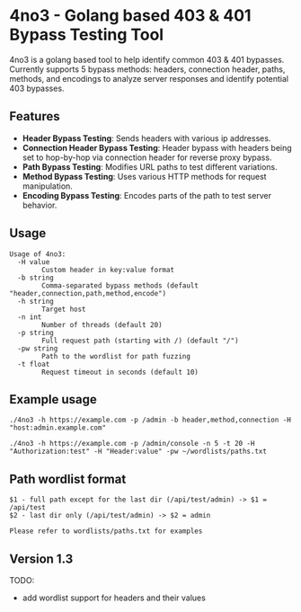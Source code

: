 # 4no3 - Golang based 403 & 401 Bypass Testing Tool

4no3 is a golang based tool to help identify common 403 & 401 bypasses. Currently supports 5 bypass methods: headers, connection header, paths, methods, and encodings to analyze server responses and identify potential 403 bypasses.

## Features
- **Header Bypass Testing**: Sends headers with various ip addresses.
- **Connection Header Bypass Testing**: Header bypass with headers being set to hop-by-hop via connection header for reverse proxy bypass.
- **Path Bypass Testing**: Modifies URL paths to test different variations.
- **Method Bypass Testing**: Uses various HTTP methods for request manipulation.
- **Encoding Bypass Testing**: Encodes parts of the path to test server behavior.

## Usage
```
Usage of 4no3:
  -H value
        Custom header in key:value format
  -b string
        Comma-separated bypass methods (default "header,connection,path,method,encode")
  -h string
        Target host
  -n int
        Number of threads (default 20)
  -p string
        Full request path (starting with /) (default "/")
  -pw string
        Path to the wordlist for path fuzzing
  -t float
        Request timeout in seconds (default 10)
```

## Example usage
`./4no3 -h https://example.com -p /admin -b header,method,connection -H "host:admin.example.com"`

`./4no3 -h https://example.com -p /admin/console -n 5 -t 20 -H "Authorization:test" -H "Header:value" -pw ~/wordlists/paths.txt`

## Path wordlist format
```
$1 - full path except for the last dir (/api/test/admin) -> $1 = /api/test
$2 - last dir only (/api/test/admin) -> $2 = admin

Please refer to wordlists/paths.txt for examples
```

## Version 1.3
TODO:
- add wordlist support for headers and their values
